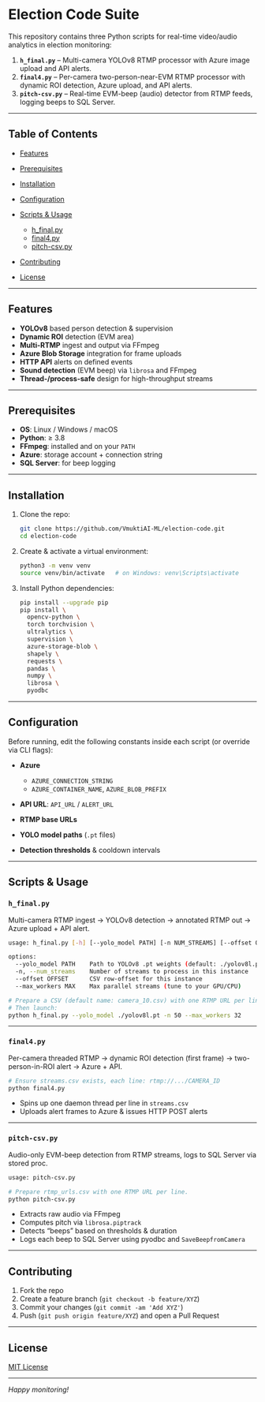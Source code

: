 # Election Code Suite

This repository contains three Python scripts for real-time video/audio analytics in election monitoring:

1. **`h_final.py`** – Multi-camera YOLOv8 RTMP processor with Azure image upload and API alerts.
2. **`final4.py`** – Per-camera two-person-near-EVM RTMP processor with dynamic ROI detection, Azure upload, and API alerts.
3. **`pitch-csv.py`** – Real-time EVM-beep (audio) detector from RTMP feeds, logging beeps to SQL Server.

---

## Table of Contents

* [Features](#features)
* [Prerequisites](#prerequisites)
* [Installation](#installation)
* [Configuration](#configuration)
* [Scripts & Usage](#scripts--usage)

  * [h\_final.py](#h_finalpy)
  * [final4.py](#final4py)
  * [pitch-csv.py](#pitch-csvpy)
* [Contributing](#contributing)
* [License](#license)

---

## Features

* **YOLOv8** based person detection & supervision
* **Dynamic ROI** detection (EVM area)
* **Multi-RTMP** ingest and output via FFmpeg
* **Azure Blob Storage** integration for frame uploads
* **HTTP API** alerts on defined events
* **Sound detection** (EVM beep) via `librosa` and FFmpeg
* **Thread-/process-safe** design for high-throughput streams

---

## Prerequisites

* **OS**: Linux / Windows / macOS
* **Python**: ≥ 3.8
* **FFmpeg**: installed and on your `PATH`
* **Azure**: storage account + connection string
* **SQL Server**: for beep logging

---

## Installation

1. Clone the repo:

   ```bash
   git clone https://github.com/VmuktiAI-ML/election-code.git
   cd election-code
   ```

2. Create & activate a virtual environment:

   ```bash
   python3 -m venv venv
   source venv/bin/activate   # on Windows: venv\Scripts\activate
   ```

3. Install Python dependencies:

   ```bash
   pip install --upgrade pip
   pip install \
     opencv-python \
     torch torchvision \
     ultralytics \
     supervision \
     azure-storage-blob \
     shapely \
     requests \
     pandas \
     numpy \
     librosa \
     pyodbc
   ```

---

## Configuration

Before running, edit the following constants inside each script (or override via CLI flags):

* **Azure**

  * `AZURE_CONNECTION_STRING`
  * `AZURE_CONTAINER_NAME`, `AZURE_BLOB_PREFIX`
* **API URL**: `API_URL` / `ALERT_URL`
* **RTMP base URLs**
* **YOLO model paths** (`.pt` files)
* **Detection thresholds** & cooldown intervals

---

## Scripts & Usage

### `h_final.py`

Multi-camera RTMP ingest → YOLOv8 detection → annotated RTMP out → Azure upload + API alert.

```bash
usage: h_final.py [-h] [--yolo_model PATH] [-n NUM_STREAMS] [--offset OFFSET] [--max_workers MAX]

options:
  --yolo_model PATH    Path to YOLOv8 .pt weights (default: ./yolov8l.pt)
  -n, --num_streams    Number of streams to process in this instance
  --offset OFFSET      CSV row-offset for this instance
  --max_workers MAX    Max parallel streams (tune to your GPU/CPU)

# Prepare a CSV (default name: camera_10.csv) with one RTMP URL per line.
# Then launch:
python h_final.py --yolo_model ./yolov8l.pt -n 50 --max_workers 32
```

---

### `final4.py`

Per-camera threaded RTMP → dynamic ROI detection (first frame) → two-person-in-ROI alert → Azure + API.

```bash
# Ensure streams.csv exists, each line: rtmp://.../CAMERA_ID
python final4.py
```

* Spins up one daemon thread per line in `streams.csv`
* Uploads alert frames to Azure & issues HTTP POST alerts

---

### `pitch-csv.py`

Audio-only EVM-beep detection from RTMP streams, logs to SQL Server via stored proc.

```bash
usage: pitch-csv.py

# Prepare rtmp_urls.csv with one RTMP URL per line.
python pitch-csv.py
```

* Extracts raw audio via FFmpeg
* Computes pitch via `librosa.piptrack`
* Detects “beeps” based on thresholds & duration
* Logs each beep to SQL Server using pyodbc and `SaveBeepfromCamera`

---

## Contributing

1. Fork the repo
2. Create a feature branch (`git checkout -b feature/XYZ`)
3. Commit your changes (`git commit -am 'Add XYZ'`)
4. Push (`git push origin feature/XYZ`) and open a Pull Request

---

## License

[MIT License](LICENSE)

---

*Happy monitoring!*
